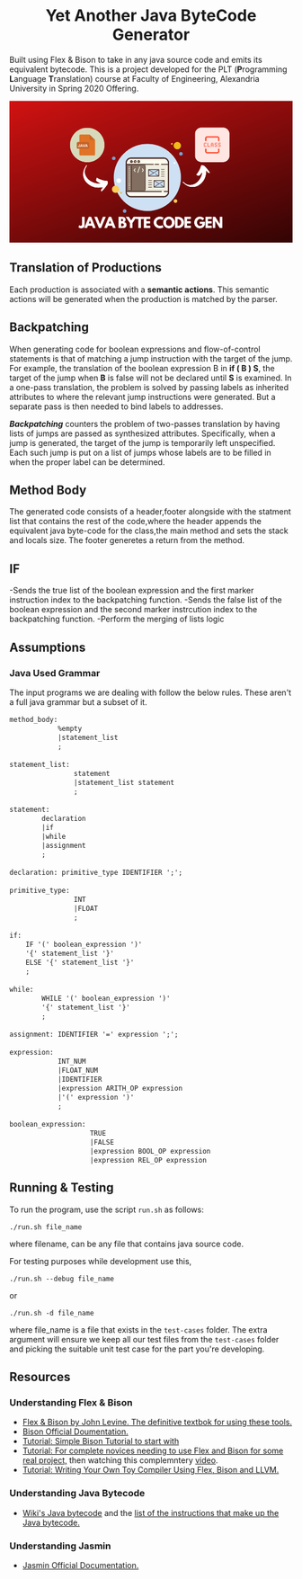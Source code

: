 <h1 align='center'>Yet Another Java ByteCode Generator</h1>

Built using Flex & Bison to take in any java source code and emits its equivalent bytecode. This is a project developed for the PLT (**P**rogramming **L**anguage **T**ranslation) course at Faculty of Engineering, Alexandria University in Spring 2020 Offering.

<p align='center'><img src='./images/cover.png'/></p>

## Translation of Productions
Each production is associated with a **semantic actions**. This semantic actions will be generated when the production is matched by the parser.


## Backpatching
When generating code for boolean expressions and flow-of-control statements is that of matching a jump instruction with the target of the jump. For example, the translation of the boolean expression B in **if ( B ) S**, the target of the jump when **B** is false will not be declared until **S** is examined. In a
one-pass translation, the problem is solved by passing labels as inherited attributes to where the relevant jump instructions were generated. But a separate pass is then needed to bind labels to addresses.

***Backpatching*** counters the problem of two-passes translation by having lists of jumps are passed as synthesized attributes. Specifically, when a jump
is generated, the target of the jump is temporarily left unspecified. Each such jump is put on a list of jumps whose labels are to be filled in when the proper
label can be determined.

## Method Body
The generated code consists of a header,footer alongside with the statment list that contains the rest of the code,where the header appends the equivalent java byte-code for the class,the main method and sets the stack and locals size.
The footer generetes a return from the method.

## IF
-Sends the true list of the boolean expression and the first marker instruction index to the backpatching function.
-Sends the false list of the boolean expression and the second marker instrcution index to the backpatching function.
-Perform the merging of lists logic

## Assumptions
### Java Used Grammar
The input programs we are dealing with follow the below rules. These aren't a full java grammar but a subset of it.

```
method_body: 
            %empty
            |statement_list
            ;

statement_list: 
                statement
                |statement_list statement
                ;

statement:  
        declaration 
        |if 
        |while 
        |assignment
        ;

declaration: primitive_type IDENTIFIER ';';

primitive_type: 
                INT 
                |FLOAT
                ;

if: 
    IF '(' boolean_expression ')'
    '{' statement_list '}' 
    ELSE '{' statement_list '}'
    ;

while: 
        WHILE '(' boolean_expression ')'
        '{' statement_list '}'
        ;

assignment: IDENTIFIER '=' expression ';';

expression:
            INT_NUM
            |FLOAT_NUM
            |IDENTIFIER
            |expression ARITH_OP expression
            |'(' expression ')'
            ;

boolean_expression: 
                    TRUE 
                    |FALSE
                    |expression BOOL_OP expression
                    |expression REL_OP expression
```

## Running & Testing

To run the program, use the script `run.sh` as follows:

    ./run.sh file_name
where filename, can be any file that contains java source code.

For testing purposes while development use this,

    ./run.sh --debug file_name
or

    ./run.sh -d file_name

where file_name is a file that exists in the `test-cases` folder. The extra argument will ensure we keep all our test files from the `test-cases` folder and picking the suitable unit test case for the part you're developing.

## Resources

### Understanding Flex & Bison

- [Flex & Bison by John Levine. The definitive textbok for using these tools.](http://web.iitd.ac.in/~sumeet/flex__bison.pdf)
- [Bison Official Doumentation.](https://www.gnu.org/software/bison/manual/html_node/index.html)
- [Tutorial: Simple Bison Tutorial to start with](http://alumni.cs.ucr.edu/~lgao/teaching/bison.html)
- [Tutorial: For complete novices needing to use Flex and Bison for some real project,](https://aquamentus.com/flex_bison.html) then watching this complemntery [video](https://www.youtube.com/watch?v=xFN9txVKhUs).
- [Tutorial: Writing Your Own Toy Compiler Using Flex, Bison and LLVM.](https://gnuu.org/2009/09/18/writing-your-own-toy-compiler/)

### Understanding Java Bytecode

 - [Wiki's Java bytecode](https://en.wikipedia.org/wiki/Java_bytecode) and the [list of the instructions that make up the Java bytecode.](https://en.wikipedia.org/wiki/Java_bytecode_instruction_listings)

### Understanding Jasmin

- [Jasmin Official Documentation.](http://jasmin.sourceforge.net/)
